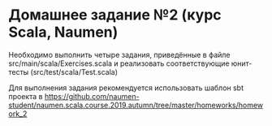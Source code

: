 # Домашнее задание №2 (курс Scala, Naumen)


Необходимо выполнить четыре задания, приведённые в файле src/main/scala/Exercises.scala и реализовать соответствующие юнит-тесты (src/test/scala/Test.scala)


Для выполнения задания рекомендуется использовать шаблон sbt проекта в <a>https://github.com/naumen-student/naumen.scala.course.2019.autumn/tree/master/homeworks/homework_2</a>